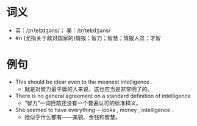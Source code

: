 # 词义
- 英：/ɪnˈtelɪdʒəns/； 美：/ɪnˈtelɪdʒəns/
- #n (尤指关于敌对国家的)情报；智力；智慧；情报人员；才智
# 例句
- This should be clear even to the meanest intelligence .
	- 就是对智力最平庸的人来说，这也应当是非常明了的。
- There is no general agreement on a standard definition of intelligence
	- “智力”一词目前还没有一个普遍认可的标准释义。
- She seemed to have everything ─ looks , money , intelligence .
	- 她似乎什么都有——美貌、金钱和智慧。
